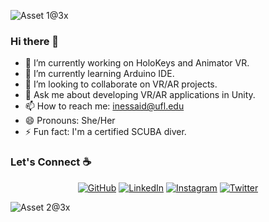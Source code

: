![Asset 1@3x](https://user-images.githubusercontent.com/43462511/110365980-b38c9180-8013-11eb-8837-3067935da3d4.png)


### Hi there 👋



- 🔭 I’m currently working on HoloKeys and Animator VR.
- 🌱 I’m currently learning Arduino IDE.
- 👯 I’m looking to collaborate on VR/AR projects.
- 💬 Ask me about developing VR/AR applications in Unity.
- 📫 How to reach me: inessaid@ufl.edu
- 😄 Pronouns: She/Her
- ⚡ Fun fact: I'm a certified SCUBA diver.

### Let's Connect :coffee:
<p align="center">
	<a href="https://github.com/inessaid"><img src="https://img.icons8.com/bubbles/50/000000/github.png" alt="GitHub"/></a>
	<a href="https://www.linkedin.com/in/inessaid/"><img src="https://img.icons8.com/bubbles/50/000000/linkedin.png" alt="LinkedIn"/></a>
	<a href="https://www.instagram.com/lthatfantasy"><img src="https://img.icons8.com/bubbles/50/000000/instagram.png" alt="Instagram"/></a>
	<a href="https://twitter.com/inessaid4"><img src="https://img.icons8.com/bubbles/50/000000/twitter.png" alt="Twitter"/></a>
</p>



![Asset 2@3x](https://user-images.githubusercontent.com/43462511/110370689-ffdad000-8019-11eb-95f9-6ede1c6fec20.png)


